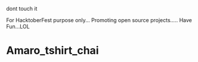 dont touch it

For HacktoberFest purpose only...
Promoting open source projects.....
Have Fun...LOL
# Amaro_tshirt_chai

